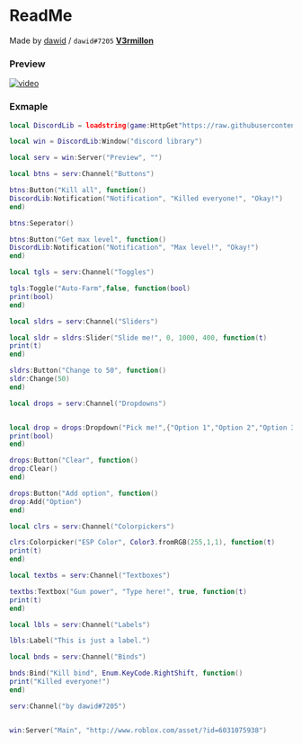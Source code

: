  # ReadMe
Made by [dawid](https://v3rmillion.net/member.php?action=profile&uid=1052423) / `dawid#7205`
[**V3rmillon**](https://v3rmillion.net/showthread.php?tid=1104704)
### Preview
[![video](https://img.youtube.com/vi/uQ7dYnlBPUI/0.jpg)](https://youtu.be/uQ7dYnlBPUI)
### Exmaple
```lua
local DiscordLib = loadstring(game:HttpGet"https://raw.githubusercontent.com/dawid-scripts/UI-Libs/main/discord%20lib.txt")()

local win = DiscordLib:Window("discord library")

local serv = win:Server("Preview", "")

local btns = serv:Channel("Buttons")

btns:Button("Kill all", function()
DiscordLib:Notification("Notification", "Killed everyone!", "Okay!")
end)

btns:Seperator()

btns:Button("Get max level", function()
DiscordLib:Notification("Notification", "Max level!", "Okay!")
end)

local tgls = serv:Channel("Toggles")

tgls:Toggle("Auto-Farm",false, function(bool)
print(bool)
end)

local sldrs = serv:Channel("Sliders")

local sldr = sldrs:Slider("Slide me!", 0, 1000, 400, function(t)
print(t)
end)

sldrs:Button("Change to 50", function()
sldr:Change(50)
end)

local drops = serv:Channel("Dropdowns")


local drop = drops:Dropdown("Pick me!",{"Option 1","Option 2","Option 3","Option 4","Option 5"}, function(bool)
print(bool)
end)

drops:Button("Clear", function()
drop:Clear()
end)

drops:Button("Add option", function()
drop:Add("Option")
end)

local clrs = serv:Channel("Colorpickers")

clrs:Colorpicker("ESP Color", Color3.fromRGB(255,1,1), function(t)
print(t)
end)

local textbs = serv:Channel("Textboxes")

textbs:Textbox("Gun power", "Type here!", true, function(t)
print(t)
end)

local lbls = serv:Channel("Labels")

lbls:Label("This is just a label.")

local bnds = serv:Channel("Binds")

bnds:Bind("Kill bind", Enum.KeyCode.RightShift, function()
print("Killed everyone!")
end)

serv:Channel("by dawid#7205")


win:Server("Main", "http://www.roblox.com/asset/?id=6031075938")
```
